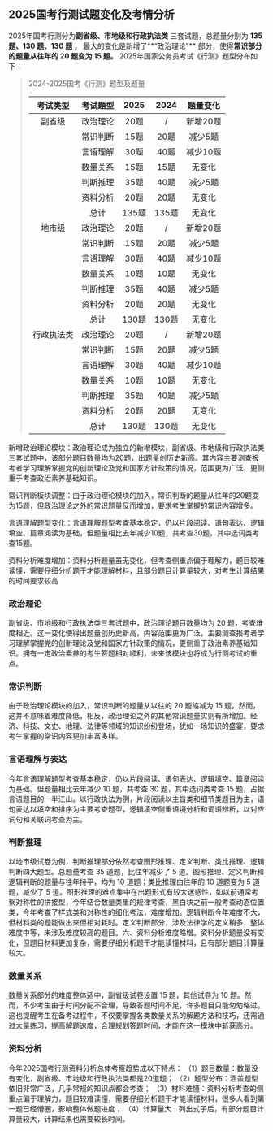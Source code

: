 ## 2025国考行测试题变化及考情分析

2025年国考行测分为**副省级、市地级和行政执法类** 三套试题，总题量分别为 **135 题、130 题、130 题 ，** 最大的变化是新增了**“政治理论”** 部分，使得**常识部分的题量从往年的 20 题变为 15 题。** 2025年国家公务员考试《行测》题型分布如下：

> 2024-2025国考《行测》题型及题量
> 
> |考试类型|考试题型|2025|2024|题量变化|
> |:--:|:--:|:--:|:--:|:--:|
> |副省级|政治理论|20题|/|新增20题|
> | |常识判断|15题|20题|减少5题|
> | |言语理解|30题|40题|减少10题|
> | |数量关系|15题|15题|无变化|
> | |判断推理|35题|40题|减少5题|
> | |资料分析|20题|20题|无变化|
> | |总计|135题|135题|无变化|
> |地市级|政治理论|20题|/|新增20题|
> | |常识判断|15题|20题|减少5题|
> | |言语理解|30题|40题|减少10题|
> | |数量关系|10题|10题|无变化|
> | |判断推理|35题|40题|减少5题|
> | |资料分析|20题|20题|无变化|
> | |总计|130题|130题|无变化|
> |行政执法类|政治理论|20题|/|新增20题|
> | |常识判断|15题|20题|减少5题|
> | |言语理解|30题|40题|减少10题|
> | |数量关系|10题|10题|无变化|
> | |判断推理|35题|40题|减少5题|
> | |资料分析|20题|20题|无变化|
> | |总计|130题|130题|无变化|

新增政治理论模块：政治理论成为独立的新增模块，副省级、市地级和行政执法类三套试题中，该部分题目数量均为20题，出题量创历史新高。其内容主要测查报考者学习理解掌握党的创新理论及党和国家方针政策的情况，范围更为广泛，更侧重于考查政治素养基础知识。 

常识判断板块调整：由于政治理论模块的加入，常识判断的题量从往年的20题变为15题，但政治理论之外的常识题量反而增加，要求考生掌握的常识内容增多。 

言语理解题型变化：言语理解题型考查基本稳定，仍以片段阅读、语句表达、逻辑填空、篇章阅读为基础，但题量相比去年减少10题，共考查30题，其中选词类考查15题。 

资料分析难度增加：资料分析题量虽无变化，但考查侧重点偏于理解力，题目较难读懂，需要仔细分析题干才能理解材料，且部分题目计算量较大，对考生计算结果的时间要求较高

### 政治理论

副省级、市地级和行政执法类三套试题中，政治理论题目数量均为 20 题，考查难度相近。这一变化使得出题量创历史新高，内容范围更为广泛，主要测查报考者学习理解掌握党的创新理论及党和国家方针政策的情况，更侧重于政治素养基础知识。拥有一定政治素养的考生答题相对顺利，未来该模块也将成为行测考试的重点。 

### 常识判断

由于政治理论模块的加入，常识判断的题量从以往的 20 题缩减为 15 题。然而，这并不意味着难度降低，相反，政治理论之外的其他常识题量实则有所增加。经济、科技、文史、地理、法律等领域的知识纷纷登场，犹如一场知识的盛宴，要求考生掌握的常识内容更加丰富多样。


### 言语理解与表达

今年言语理解题型考查基本稳定，仍以片段阅读、语句表达、逻辑填空、篇章阅读为基础。但题量相比去年减少 10 题，共考查 30 题，其中选词类考查 15 题，占据言语题目的一半江山。以行政执法为例，片段阅读以主旨类和细节类题目为主，语句表达以填空和排序为主要考查题型，逻辑填空侧重语境分析和词语辨析，以对应词句和关联词考查为主。

### 判断推理

以地市级试卷为例，判断推理部分依然考查图形推理、定义判断、类比推理、逻辑判断四大题型。总题量考查 35 道题，比往年减少了 5 道。图形推理、定义判断和逻辑判断的题量与往年持平，均为 10 道题；类比推理由往年的 10 道题变为 5 道题，减少了 5 道。图形推理的难点集中在出题形式有较大迷惑性，如以前通常考察对称性的拼接型，今年结合数量类里的规律考查，黑白块之前一般考查动态位置类，今年考查了样式类和对称性的细化考法，难度增加。逻辑判断今年难度不大，但材料类的题能做出来但相对耗时。定义判断部分，涉及法律学的定义稍多，整体难度中等，未涉及难度较高的题目。六、资料分析难度略增。资料分析题量没有变化，但题目材料更加复杂，需要仔细分析题干才能读懂材料，且有部分题目计算量较大。 

### 数量关系

数量关系部分的难度整体适中，副省级试卷设置 15 题，其他试卷为 10 题。然而，不少考生由于时间分配不合理，导致答题时间不足，许多题目只能匆匆略过。这也提醒考生在备考过程中，不仅要掌握各类数量关系的解题方法和技巧，还需通过大量练习，提高解题速度，合理规划答题时间，才能在这一模块中斩获高分。

### 资料分析

今年2025国考行测资料分析总体考察趋势成以下特点：
（1）题目数量：数量没有变化，副省级、市地级和行政执法类都是20道题； 
（2）题型分布：涵盖题型依旧非常广泛，几乎常规的知识点都会考查；
（3）材料难懂：资料分析考查的侧重点偏于理解力，题目较难读懂，需要仔细分析题干才能读懂材料，很多人看到第一题已经懵圈，影响整体做题进度；
（4）计算量大：列出式子后，有部分题目计算量较大，计算结果也需要较长时间。
